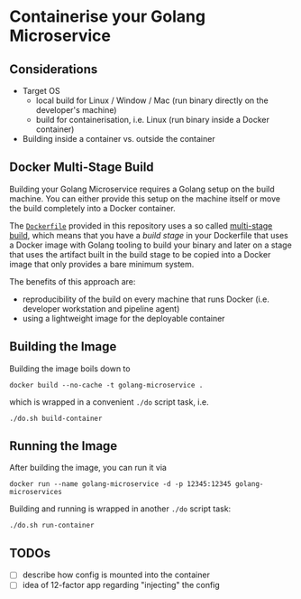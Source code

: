 # Containerise your Golang Microservice

## Considerations

* Target OS
  * local build for Linux / Window / Mac (run binary directly on the developer's machine)
  * build for containerisation, i.e. Linux (run binary inside a Docker container) 
* Building inside a container vs. outside the container

## Docker Multi-Stage Build

Building your Golang Microservice requires a Golang setup on the build machine. You can either provide this setup on the machine itself or move the build completely into a Docker container.

The [`Dockerfile`](../Dockerfile) provided in this repository uses a so called [multi-stage build](https://docs.docker.com/develop/develop-images/multistage-build/), which means that you have a *build stage* in your Dockerfile that uses a Docker image with Golang tooling to build your binary and later on a stage that uses the artifact built in the build stage to be copied into a Docker image that only provides a bare minimum system.

The benefits of this approach are:

* reproducibility of the build on every machine that runs Docker (i.e. developer workstation and pipeline agent)
* using a lightweight image for the deployable container

## Building the Image

Building the image boils down to

```shell
docker build --no-cache -t golang-microservice .
```

which is wrapped in a convenient `./do` script task, i.e.

```shell
./do.sh build-container
```

## Running the Image

After building the image, you can run it via

```shell
docker run --name golang-microservice -d -p 12345:12345 golang-microservices
```

Building and running is wrapped in another `./do` script task:

```shell
./do.sh run-container
```

## TODOs

- [ ] describe how config is mounted into the container
- [ ] idea of 12-factor app regarding "injecting" the config
